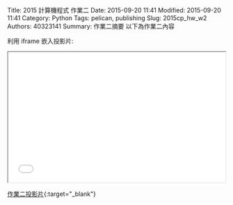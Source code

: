 Title: 2015 計算機程式 作業二
Date: 2015-09-20 11:41
Modified: 2015-09-20 11:41
Category: Python
Tags: pelican, publishing
Slug: 2015cp_hw_w2
Authors: 40323141
Summary: 作業二摘要
以下為作業二內容

利用 iframe 嵌入投影片:

<iframe src="40323141_cp_w2_p.html" width="500" height="300"></iframe>

[作業二投影片](40323141_cp_w2_p.html){:target="_blank"}

